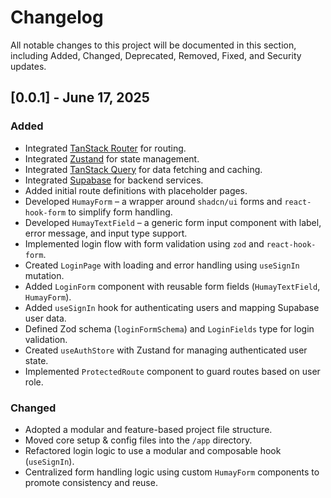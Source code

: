 # Changelog

All notable changes to this project will be documented in this section, including Added, Changed, Deprecated, Removed, Fixed, and Security updates.

## [0.0.1] - June 17, 2025

### Added

- Integrated [TanStack Router](https://tanstack.com/router/latest) for routing.
- Integrated [Zustand](https://zustand-demo.pmnd.rs/) for state management.
- Integrated [TanStack Query](https://tanstack.com/query/latest) for data fetching and caching.
- Integrated [Supabase](https://supabase.com/dashboard/) for backend services.
- Added initial route definitions with placeholder pages.
- Developed `HumayForm` – a wrapper around `shadcn/ui` forms and `react-hook-form` to simplify form handling.
- Developed `HumayTextField` – a generic form input component with label, error message, and input type support.
- Implemented login flow with form validation using `zod` and `react-hook-form`.
- Created `LoginPage` with loading and error handling using `useSignIn` mutation.
- Added `LoginForm` component with reusable form fields (`HumayTextField`, `HumayForm`).
- Added `useSignIn` hook for authenticating users and mapping Supabase user data.
- Defined Zod schema (`loginFormSchema`) and `LoginFields` type for login validation.
- Created `useAuthStore` with Zustand for managing authenticated user state.
- Implemented `ProtectedRoute` component to guard routes based on user role.

### Changed

- Adopted a modular and feature-based project file structure.
- Moved core setup & config files into the `/app` directory.
- Refactored login logic to use a modular and composable hook (`useSignIn`).
- Centralized form handling logic using custom `HumayForm` components to promote consistency and reuse.
